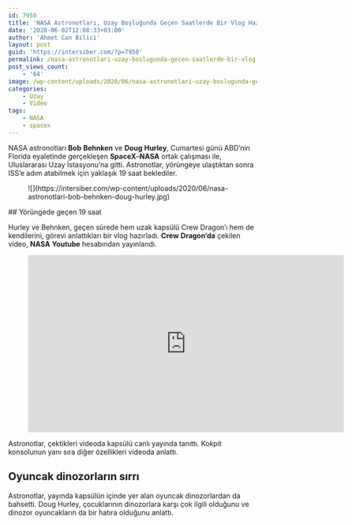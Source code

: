 ```yaml
---
id: 7950
title: 'NASA Astronotları, Uzay Boşluğunda Geçen Saatlerde Bir Vlog Hazırladı'
date: '2020-06-02T12:08:33+03:00'
author: 'Ahmet Can Bilici'
layout: post
guid: 'https://intersiber.com/?p=7950'
permalink: /nasa-astronotlari-uzay-boslugunda-gecen-saatlerde-bir-vlog-hazirladi/
post_views_count:
    - '64'
image: /wp-content/uploads/2020/06/nasa-astronotlari-uzay-boslugunda-gecen-saatlerde-bir-vlog-hazirladi.png
categories:
    - Uzay
    - Video
tags:
    - NASA
    - spacex
---
```


NASA astronotları **Bob** **Behnken** ve **Doug** **Hurley**, Cumartesi günü ABD’nin Florida eyaletinde gerçekleşen **SpaceX**–**NASA** ortak çalışması ile, Uluslararası Uzay İstasyonu’na gitti. Astronotlar, yörüngeye ulaştıktan sonra ISS’e adım atabilmek için yaklaşık 19 saat beklediler.

<figure class="wp-block-image size-large">![](https://intersiber.com/wp-content/uploads/2020/06/nasa-astronotlari-bob-behnken-doug-hurley.jpg)</figure>## Yörüngede geçen 19 saat

Hurley ve Behnken, geçen sürede hem uzak kapsülü Crew Dragon’ı hem de kendilerini, görevi anlattıkları bir vlog hazırladı. **Crew** **Dragon’da** çekilen video, **NASA** **Youtube** hesabından yayınlandı.

<figure class="wp-block-embed-youtube wp-block-embed is-type-video is-provider-youtube wp-embed-aspect-16-9 wp-has-aspect-ratio"><div class="wp-block-embed__wrapper"><span class="embed-youtube" style="text-align:center; display: block;"><iframe allowfullscreen="true" class="youtube-player" height="360" src="https://www.youtube.com/embed/llbIzbOStt4?version=3&rel=1&fs=1&autohide=2&showsearch=0&showinfo=1&iv_load_policy=1&wmode=transparent" style="border:0;" width="640"></iframe></span></div></figure>Astronotlar, çektikleri videoda kapsülü canlı yayında tanıttı. Kokpit konsolunun yanı sıra diğer özellikleri videoda anlattı.

## Oyuncak dinozorların sırrı

Astronotlar, yayında kapsülün içinde yer alan oyuncak dinozorlardan da bahsetti. Doug Hurley, çocuklarının dinozorlara karşı çok ilgili olduğunu ve dinozor oyuncakların da bir hatıra olduğunu anlattı.